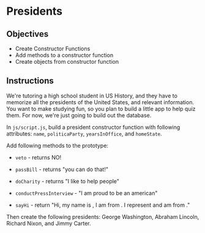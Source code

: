 # Presidents

## Objectives
+ Create Constructor Functions
+ Add methods to a constructor function
+ Create objects from constructor function

## Instructions

We're tutoring a high school student in US History, and they have to memorize all the presidents of the United States, and relevant information. You want to make studying fun, so you plan to build a little app to help quiz them. For now, we're just going to build out the database.

In `js/script.js`, build a president constructor function with following attributes: `name`, `politicaParty`, `yearsInOffice`, and `homeState`.

Add following methods to the prototype: 

+ `veto` - returns NO!

+ `passBill` - returns "you can do that!"

+ `doCharity` - returns "I like to help people"

+ `conductPressInterview` - "I am proud to be an american"

+ `sayHi` - return "Hi, my name is <name>, I am from <homestate>. I represent <politcalParty> and am from <homeState>."

Then create the following presidents: George Washington, Abraham Lincoln, Richard Nixon, and Jimmy Carter.

